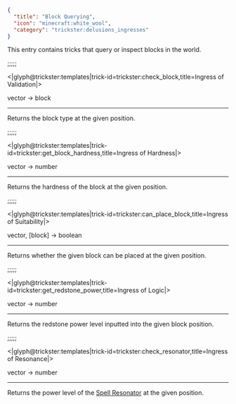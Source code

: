 ```json
{
  "title": "Block Querying",
  "icon": "minecraft:white_wool",
  "category": "trickster:delusions_ingresses"
}
```

This entry contains tricks that query or inspect blocks in the world.

;;;;;

<|glyph@trickster:templates|trick-id=trickster:check_block,title=Ingress of Validation|>

vector -> block

---

Returns the block type at the given position.

;;;;;

<|glyph@trickster:templates|trick-id=trickster:get_block_hardness,title=Ingress of Hardness|>

vector -> number

---

Returns the hardness of the block at the given position.

;;;;;

<|glyph@trickster:templates|trick-id=trickster:can_place_block,title=Ingress of Suitability|>

vector, [block] -> boolean

---

Returns whether the given block can be placed at the given position. 

;;;;;

<|glyph@trickster:templates|trick-id=trickster:get_redstone_power,title=Ingress of Logic|>

vector -> number

---

Returns the redstone power level inputted into the given block position.

;;;;;

<|glyph@trickster:templates|trick-id=trickster:check_resonator,title=Ingress of Resonance|>

vector -> number

---

Returns the power level of the [Spell Resonator](^trickster:items/spell_resonator) at the given position.
